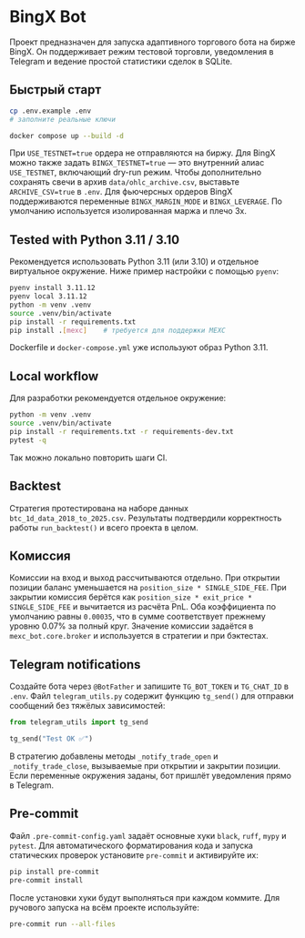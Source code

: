 # BingX Bot

Проект предназначен для запуска адаптивного торгового бота на бирже BingX. Он
поддерживает режим тестовой торговли, уведомления в Telegram и ведение простой
статистики сделок в SQLite.

## Быстрый старт

```bash
cp .env.example .env
# заполните реальные ключи

docker compose up --build -d
```

При `USE_TESTNET=true` ордера не отправляются на биржу. Для BingX можно также
задать `BINGX_TESTNET=true` — это внутренний алиас `USE_TESTNET`, включающий
dry-run режим. Чтобы дополнительно сохранять свечи в архив `data/ohlc_archive.csv`,
выставьте `ARCHIVE_CSV=true` в `.env`.
Для фьючерсных ордеров BingX поддерживаются переменные `BINGX_MARGIN_MODE` и
`BINGX_LEVERAGE`. По умолчанию используется изолированная маржа и плечо 3x.

## Tested with Python 3.11 / 3.10

Рекомендуется использовать Python 3.11 (или 3.10) и отдельное виртуальное окружение.
Ниже пример настройки с помощью `pyenv`:

```bash
pyenv install 3.11.12
pyenv local 3.11.12
python -m venv .venv
source .venv/bin/activate
pip install -r requirements.txt
pip install .[mexc]    # требуется для поддержки MEXC
```

Dockerfile и `docker-compose.yml` уже используют образ Python 3.11.

## Local workflow

Для разработки рекомендуется отдельное окружение:

```bash
python -m venv .venv
source .venv/bin/activate
pip install -r requirements.txt -r requirements-dev.txt
pytest -q
```

Так можно локально повторить шаги CI.

## Backtest

Стратегия протестирована на наборе данных `btc_1d_data_2018_to_2025.csv`. Результаты
подтвердили корректность работы `run_backtest()` и всего проекта в целом.

## Комиссия

Комиссии на вход и выход рассчитываются отдельно.
При открытии позиции баланс уменьшается на `position_size * SINGLE_SIDE_FEE`.
При закрытии комиссия берётся как `position_size * exit_price * SINGLE_SIDE_FEE` и
вычитается из расчёта PnL. Оба коэффициента по умолчанию равны `0.00035`,
что в сумме соответствует прежнему уровню 0.07% за полный круг.
Значение комиссии задаётся в `mexc_bot.core.broker` и используется в стратегии и при бэктестах.

## Telegram notifications

Создайте бота через `@BotFather` и запишите `TG_BOT_TOKEN` и `TG_CHAT_ID` в `.env`. Файл `telegram_utils.py` содержит функцию `tg_send()` для отправки сообщений без тяжёлых зависимостей:

```python
from telegram_utils import tg_send

tg_send("Test OK ✅")
```

В стратегию добавлены методы `_notify_trade_open` и `_notify_trade_close`, вызываемые при открытии и закрытии позиции. Если переменные окружения заданы, бот пришлёт уведомления прямо в Telegram.

## Pre-commit

Файл `.pre-commit-config.yaml` задаёт основные хуки `black`, `ruff`, `mypy` и `pytest`.
Для автоматического форматирования кода и запуска статических проверок
установите `pre-commit` и активируйте их:

```bash
pip install pre-commit
pre-commit install
```

После установки хуки будут выполняться при каждом коммите.
Для ручового запуска на всём проекте используйте:

```bash
pre-commit run --all-files
```
